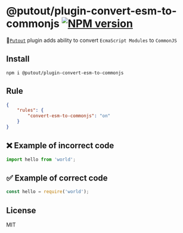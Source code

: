 # @putout/plugin-convert-esm-to-commonjs [![NPM version][NPMIMGURL]][NPMURL]

[NPMIMGURL]: https://img.shields.io/npm/v/@putout/plugin-convert-esm-to-commonjs.svg?style=flat&longCache=true
[NPMURL]: https://npmjs.org/package/@putout/plugin-convert-esm-to-commonjs"npm"

🐊[`Putout`](https://github.com/coderaiser/putout) plugin adds ability to convert `EcmaScript Modules` to `CommonJS`

## Install

```
npm i @putout/plugin-convert-esm-to-commonjs
```

## Rule

```json
{
    "rules": {
        "convert-esm-to-commonjs": "on"
    }
}
```

## ❌ Example of incorrect code

```js
import hello from 'world';
```

## ✅ Example of correct code

```js
const hello = require('world');
```

## License

MIT
